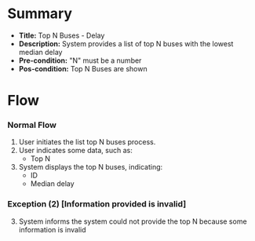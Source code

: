 # Summary

- **Title:** Top N Buses - Delay
- **Description:** System provides a list of top N buses with the lowest median delay
- **Pre-condition:** "N" must be a number
- **Pos-condition:** Top N Buses are shown

# Flow

### Normal Flow

1. User initiates the list top N buses process.
2. User indicates some data, such as:
    - Top N
3. System displays the top N buses, indicating:
    - ID
    - Median delay

### Exception (2) [Information provided is invalid]

3. System informs the system could not provide the top N because some information is invalid


